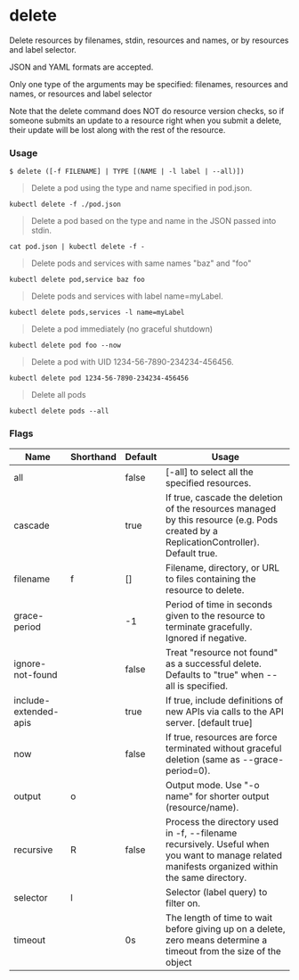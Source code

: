 # delete


Delete resources by filenames, stdin, resources and names, or by resources and label selector.

JSON and YAML formats are accepted.

Only one type of the arguments may be specified: filenames, resources and names, or resources and label selector

Note that the delete command does NOT do resource version checks, so if someone
submits an update to a resource right when you submit a delete, their update
will be lost along with the rest of the resource.

### Usage

`$ delete ([-f FILENAME] | TYPE [(NAME | -l label | --all)])`

> Delete a pod using the type and name specified in pod.json.

```shell
kubectl delete -f ./pod.json
```

> Delete a pod based on the type and name in the JSON passed into stdin.

```shell
cat pod.json | kubectl delete -f -
```

> Delete pods and services with same names "baz" and "foo"

```shell
kubectl delete pod,service baz foo
```

> Delete pods and services with label name=myLabel.

```shell
kubectl delete pods,services -l name=myLabel
```

> Delete a pod immediately (no graceful shutdown)

```shell
kubectl delete pod foo --now
```

> Delete a pod with UID 1234-56-7890-234234-456456.

```shell
kubectl delete pod 1234-56-7890-234234-456456
```

> Delete all pods

```shell
kubectl delete pods --all
```


### Flags

Name | Shorthand | Default | Usage
---- | --------- | ------- | ----- 
all |  | false | [-all] to select all the specified resources. 
cascade |  | true | If true, cascade the deletion of the resources managed by this resource (e.g. Pods created by a ReplicationController).  Default true. 
filename | f | [] | Filename, directory, or URL to files containing the resource to delete. 
grace-period |  | -1 | Period of time in seconds given to the resource to terminate gracefully. Ignored if negative. 
ignore-not-found |  | false | Treat "resource not found" as a successful delete. Defaults to "true" when --all is specified. 
include-extended-apis |  | true | If true, include definitions of new APIs via calls to the API server. [default true] 
now |  | false | If true, resources are force terminated without graceful deletion (same as --grace-period=0). 
output | o |  | Output mode. Use "-o name" for shorter output (resource/name). 
recursive | R | false | Process the directory used in -f, --filename recursively. Useful when you want to manage related manifests organized within the same directory. 
selector | l |  | Selector (label query) to filter on. 
timeout |  | 0s | The length of time to wait before giving up on a delete, zero means determine a timeout from the size of the object 


